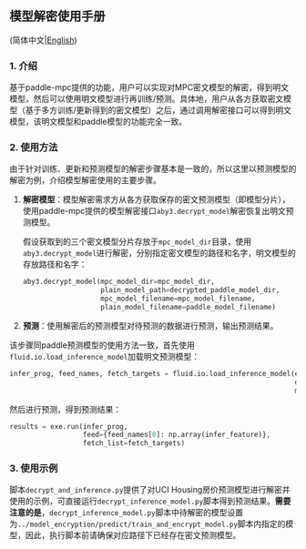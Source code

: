 ## 模型解密使用手册

(简体中文|[English](./README.md))

### 1. 介绍

基于paddle-mpc提供的功能，用户可以实现对MPC密文模型的解密，得到明文模型，然后可以使用明文模型进行再训练/预测。具体地，用户从各方获取密文模型（基于多方训练/更新得到的密文模型）之后，通过调用解密接口可以得到明文模型，该明文模型和paddle模型的功能完全一致。

### 2. 使用方法

由于针对训练、更新和预测模型的解密步骤基本是一致的，所以这里以预测模型的解密为例，介绍模型解密使用的主要步骤。

1. **解密模型**：模型解密需求方从各方获取保存的密文预测模型（即模型分片），使用paddle-mpc提供的模型解密接口`aby3.decrypt_model`解密恢复出明文预测模型。

   假设获取到的三个密文模型分片存放于`mpc_model_dir`目录，使用`aby3.decrypt_model`进行解密，分别指定密文模型的路径和名字，明文模型的存放路径和名字：

   ```python
   aby3.decrypt_model(mpc_model_dir=mpc_model_dir,
                      plain_model_path=decrypted_paddle_model_dir,
                      mpc_model_filename=mpc_model_filename,
                      plain_model_filename=paddle_model_filename)
   ```

2. **预测**：使用解密后的预测模型对待预测的数据进行预测，输出预测结果。

  该步骤同paddle预测模型的使用方法一致，首先使用`fluid.io.load_inference_model`加载明文预测模型：
  
  ```python
  infer_prog, feed_names, fetch_targets = fluid.io.load_inference_model(executor=exe,
                                                                        dirname=decrypted_paddle_model_dir,
                                                                        model_filename=paddle_model_filename)
  ```
  
  然后进行预测，得到预测结果：
  
  ```python
  results = exe.run(infer_prog,
                    feed={feed_names[0]: np.array(infer_feature)},
                    fetch_list=fetch_targets)
  ```

### 3. 使用示例

脚本`decrypt_and_inference.py`提供了对UCI Housing房价预测模型进行解密并使用的示例，可直接运行`decrypt_inference_model.py`脚本得到预测结果。**需要注意的是**，`decrypt_inference_model.py`脚本中待解密的模型设置为`../model_encryption/predict/train_and_encrypt_model.py`脚本内指定的模型，因此，执行脚本前请确保对应路径下已经存在密文预测模型。

